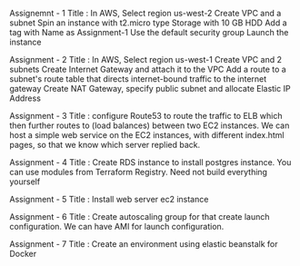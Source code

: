 Assignemnt - 1
Title : In AWS, Select region us-west-2
Create VPC and a subnet
Spin an instance with t2.micro type
Storage with 10 GB HDD
Add a tag with Name as Assignment-1
Use the default security group
Launch the instance

Assignment - 2
Title : In AWS,
Select region us-west-1
Create VPC and 2 subnets
Create Internet Gateway and attach it to the VPC
Add a route to a subnet's route table that directs internet-bound traffic to the internet gateway
Create NAT Gateway, specify public subnet and allocate Elastic IP Address

Assignment - 3
Title : configure Route53 to route the traffic to ELB which then further routes to (load balances) between two EC2 instances.
We can host a simple web service on the EC2 instances, with different index.html pages, so that we know which server replied back.

Assignment - 4
Title : Create RDS instance to install postgres instance.
You can use modules from Terraform Registry. Need not build everything yourself

Assignment - 5
Title : Install web server ec2 instance 

Assignment - 6
Title : Create autoscaling group for that create launch configuration.
We can have AMI for launch configuration.

Assignment - 7
Title : Create an environment using elastic beanstalk for Docker
